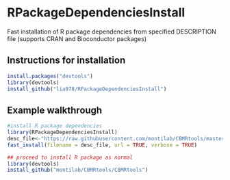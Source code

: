 # RPackageDependenciesInstall

Fast installation of R package dependencies from specified DESCRIPTION file (supports CRAN and Bioconductor packages)

## Instructions for installation
```R
install.packages("devtools")
library(devtools)
install_github("lia978/RPackageDependenciesInstall")
```

## Example walkthrough

```R
#install R package dependencies
library(RPackageDependenciesInstall)
desc_file<-"https://raw.githubusercontent.com/montilab/CBMRtools/master/CBMRtools/DESCRIPTION"
fast_install(filename = desc_file, url = TRUE, verbose = TRUE)

## proceed to install R package as normal
library(devtools)
install_github("montilab/CBMRtools/CBMRtools")
